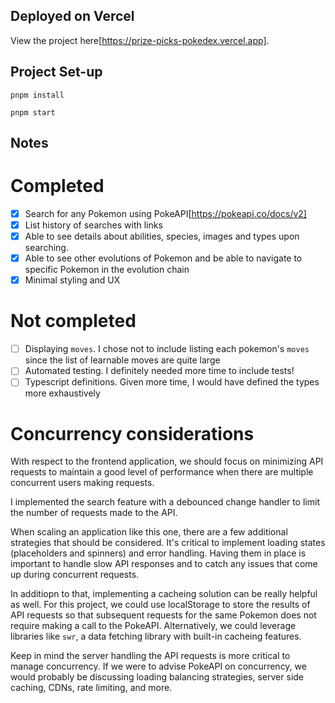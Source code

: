 ## Deployed on Vercel

View the project here[https://prize-picks-pokedex.vercel.app].

## Project Set-up

```
pnpm install

pnpm start
```

## Notes

# Completed

- [x] Search for any Pokemon using PokeAPI[https://pokeapi.co/docs/v2]
- [x] List history of searches with links
- [x] Able to see details about abilities, species, images and types upon searching.
- [x] Able to see other evolutions of Pokemon and be able to navigate to specific Pokemon in the evolution chain
- [x] Minimal styling and UX

# Not completed

- [ ] Displaying `moves`. I chose not to include listing each pokemon's `moves` since the list of learnable moves are quite large
- [ ] Automated testing. I definitely needed more time to include tests!
- [ ] Typescript definitions. Given more time, I would have defined the types more exhaustively

# Concurrency considerations

With respect to the frontend application, we should focus on minimizing API requests to maintain a good level of performance when there are multiple concurrent users making requests.

I implemented the search feature with a debounced change handler to limit the number of requests made to the API.

When scaling an application like this one, there are a few additional strategies that should be considered. It's critical to implement loading states (placeholders and spinners) and error handling. Having them in place is important to handle slow API responses and to catch any issues that come up during concurrent requests.

In additiopn to that, implementing a cacheing solution can be really helpful as well. For this project, we could use localStorage to store the results of API requests so that subsequent requests for the same Pokemon does not require making a call to the PokeAPI. Alternatively, we could leverage libraries like `swr`, a data fetching library with built-in cacheing features.

Keep in mind the server handling the API requests is more critical to manage concurrency. If we were to advise PokeAPI on concurrency, we would probably be discussing loading balancing strategies, server side caching, CDNs, rate limiting, and more.
